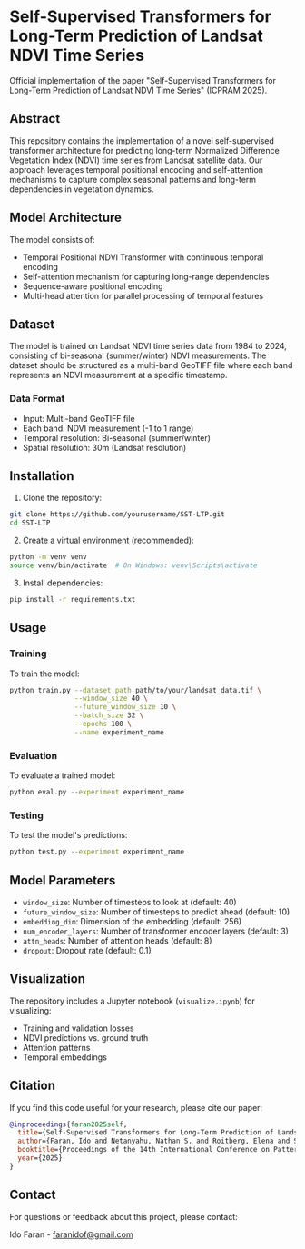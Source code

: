 # Self-Supervised Transformers for Long-Term Prediction of Landsat NDVI Time Series

Official implementation of the paper "Self-Supervised Transformers for Long-Term Prediction of Landsat NDVI Time Series" (ICPRAM 2025).

## Abstract

This repository contains the implementation of a novel self-supervised transformer architecture for predicting long-term Normalized Difference Vegetation Index (NDVI) time series from Landsat satellite data. Our approach leverages temporal positional encoding and self-attention mechanisms to capture complex seasonal patterns and long-term dependencies in vegetation dynamics.

## Model Architecture

The model consists of:
- Temporal Positional NDVI Transformer with continuous temporal encoding
- Self-attention mechanism for capturing long-range dependencies
- Sequence-aware positional encoding
- Multi-head attention for parallel processing of temporal features

## Dataset

The model is trained on Landsat NDVI time series data from 1984 to 2024, consisting of bi-seasonal (summer/winter) NDVI measurements. The dataset should be structured as a multi-band GeoTIFF file where each band represents an NDVI measurement at a specific timestamp.

### Data Format
- Input: Multi-band GeoTIFF file
- Each band: NDVI measurement (-1 to 1 range)
- Temporal resolution: Bi-seasonal (summer/winter)
- Spatial resolution: 30m (Landsat resolution)

## Installation

1. Clone the repository:
```bash
git clone https://github.com/yourusername/SST-LTP.git
cd SST-LTP
```

2. Create a virtual environment (recommended):
```bash
python -m venv venv
source venv/bin/activate  # On Windows: venv\Scripts\activate
```

3. Install dependencies:
```bash
pip install -r requirements.txt
```

## Usage

### Training

To train the model:

```bash
python train.py --dataset_path path/to/your/landsat_data.tif \
                --window_size 40 \
                --future_window_size 10 \
                --batch_size 32 \
                --epochs 100 \
                --name experiment_name
```

### Evaluation

To evaluate a trained model:

```bash
python eval.py --experiment experiment_name
```

### Testing

To test the model's predictions:

```bash
python test.py --experiment experiment_name
```

## Model Parameters

- `window_size`: Number of timesteps to look at (default: 40)
- `future_window_size`: Number of timesteps to predict ahead (default: 10)
- `embedding_dim`: Dimension of the embedding (default: 256)
- `num_encoder_layers`: Number of transformer encoder layers (default: 3)
- `attn_heads`: Number of attention heads (default: 8)
- `dropout`: Dropout rate (default: 0.1)

## Visualization

The repository includes a Jupyter notebook (`visualize.ipynb`) for visualizing:
- Training and validation losses
- NDVI predictions vs. ground truth
- Attention patterns
- Temporal embeddings

## Citation

If you find this code useful for your research, please cite our paper:

```bibtex
@inproceedings{faran2025self,
  title={Self-Supervised Transformers for Long-Term Prediction of Landsat NDVI Time Series},
  author={Faran, Ido and Netanyahu, Nathan S. and Roitberg, Elena and Shoshany, Maxim},
  booktitle={Proceedings of the 14th International Conference on Pattern Recognition Applications and Methods (ICPRAM)},
  year={2025}
}
```

## Contact

For questions or feedback about this project, please contact:

Ido Faran - [faranidof@gmail.com](mailto:faranidof@gmail.com)